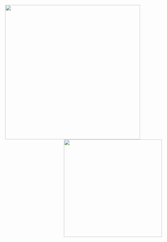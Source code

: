 
<br>
<div align=center>
  <a href="#" title="Hu2Hoang">
    <img align="left" width="434" src="https://github-readme-stats.vercel.app/api?username=Hu2Hoang&show_icons=true&theme=radical" />

  </a>
  <a href="#" title="Hu2Hoang">
    <img align="right" width="315" src="https://github-readme-stats.vercel.app/api/top-langs/?username=Hu2Hoang&layout=compact" />

  </a>
</div>
</br>
